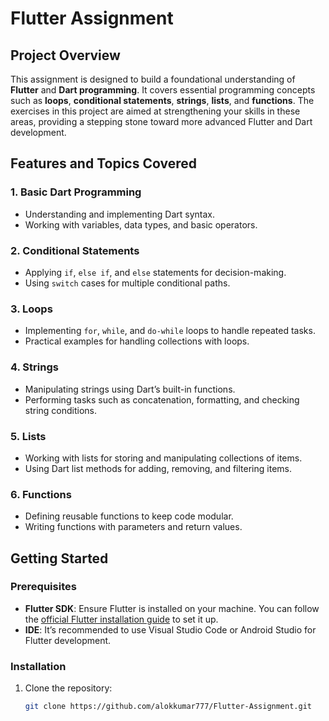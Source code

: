 # Flutter Assignment

## Project Overview

This assignment is designed to build a foundational understanding of **Flutter** and **Dart programming**. It covers essential programming concepts such as **loops**, **conditional statements**, **strings**, **lists**, and **functions**. The exercises in this project are aimed at strengthening your skills in these areas, providing a stepping stone toward more advanced Flutter and Dart development.

## Features and Topics Covered

### 1. Basic Dart Programming
- Understanding and implementing Dart syntax.
- Working with variables, data types, and basic operators.

### 2. Conditional Statements
- Applying `if`, `else if`, and `else` statements for decision-making.
- Using `switch` cases for multiple conditional paths.

### 3. Loops
- Implementing `for`, `while`, and `do-while` loops to handle repeated tasks.
- Practical examples for handling collections with loops.

### 4. Strings
- Manipulating strings using Dart’s built-in functions.
- Performing tasks such as concatenation, formatting, and checking string conditions.

### 5. Lists
- Working with lists for storing and manipulating collections of items.
- Using Dart list methods for adding, removing, and filtering items.

### 6. Functions
- Defining reusable functions to keep code modular.
- Writing functions with parameters and return values.

## Getting Started

### Prerequisites
- **Flutter SDK**: Ensure Flutter is installed on your machine. You can follow the [official Flutter installation guide](https://flutter.dev/docs/get-started/install) to set it up.
- **IDE**: It’s recommended to use Visual Studio Code or Android Studio for Flutter development.

### Installation
1. Clone the repository:
   ```bash
   git clone https://github.com/alokkumar777/Flutter-Assignment.git
